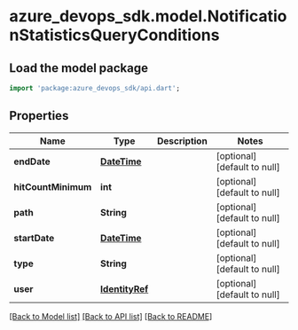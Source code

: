 # azure_devops_sdk.model.NotificationStatisticsQueryConditions

## Load the model package
```dart
import 'package:azure_devops_sdk/api.dart';
```

## Properties
Name | Type | Description | Notes
------------ | ------------- | ------------- | -------------
**endDate** | [**DateTime**](DateTime.md) |  | [optional] [default to null]
**hitCountMinimum** | **int** |  | [optional] [default to null]
**path** | **String** |  | [optional] [default to null]
**startDate** | [**DateTime**](DateTime.md) |  | [optional] [default to null]
**type** | **String** |  | [optional] [default to null]
**user** | [**IdentityRef**](IdentityRef.md) |  | [optional] [default to null]

[[Back to Model list]](../README.md#documentation-for-models) [[Back to API list]](../README.md#documentation-for-api-endpoints) [[Back to README]](../README.md)


